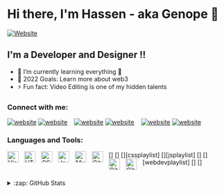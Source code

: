 # Hi there, I'm Hassen - aka Genope 👋 


[![Website](https://img.shields.io/website?label=hassenmabrouk.me&style=for-the-badge&url=https%3A%2F%2Fhassenmabrouk.me)](https://hassenmabrouk.me)

## I'm a Developer and Designer !!

- 🌱 I’m currently learning everything 🤣
- 🥅 2022 Goals: Learn more about web3
- ⚡ Fun fact: Video Editing is one of my hidden talents

### Connect with me:

[![website](./img/globe-light.svg)](hassenmabrouk.me#gh-light-mode-only)
[![website](./img/globe-dark.svg)](hassenmabrouk.me#gh-dark-mode-only)
&nbsp;&nbsp;
[![website](./img/linkedin-light.svg)](https://www.linkedin.com/in/hassen-mabrouk-9152771b6/#gh-light-mode-only)
[![website](./img/linkedin-dark.svg)](https://www.linkedin.com/in/hassen-mabrouk-9152771b6/#gh-dark-mode-only)
&nbsp;&nbsp;
[![website](./img/instagram-light.svg)](https://www.instagram.com/hassen__mabrouk/#gh-light-mode-only)
[![website](./img/instagram-dark.svg)](https://www.instagram.com/hassen__mabrouk/gh-dark-mode-only)

### Languages and Tools:

[<img align="left" alt="Visual Studio Code" width="26px" src="https://cdn.jsdelivr.net/gh/devicons/devicon/icons/vscode/vscode-original.svg" style="padding-right:10px;" />]
[<img align="left" alt="HTML5" width="26px" src="https://cdn.jsdelivr.net/gh/devicons/devicon/icons/html5/html5-original.svg" style="padding-right:10px;" />]
[<img align="left" alt="CSS3" width="26px" src="https://cdn.jsdelivr.net/gh/devicons/devicon/icons/css3/css3-original.svg" style="padding-right:10px;" />][cssplaylist]
[<img align="left" alt="JavaScript" width="26px" src="https://cdn.jsdelivr.net/gh/devicons/devicon/icons/javascript/javascript-original.svg" style="padding-right:10px;" />][jsplaylist]
[<img align="left" alt="MySQL" width="26px" src="https://cdn.jsdelivr.net/gh/devicons/devicon/icons/mysql/mysql-original.svg" style="padding-right:10px;" />]
[<img align="left" alt="Git" width="26px" src="https://cdn.jsdelivr.net/gh/devicons/devicon/icons/git/git-original.svg" style="padding-right:10px;" />][webdevplaylist]
[<img align="left" alt="GitHub" width="26px" src="https://user-images.githubusercontent.com/3369400/139447912-e0f43f33-6d9f-45f8-be46-2df5bbc91289.png" style="padding-right:10px;" />]
[<img align="left" alt="GitHub" width="26px" src="https://user-images.githubusercontent.com/3369400/139448065-39a229ba-4b06-434b-bc67-616e2ed80c8f.png" style="padding-right:10px;" />]
<br />
<br />

<details>
  <summary>:zap: GitHub Stats</summary>

  <img align="left" alt="Genope's GitHub Stats" src="https://github-readme-stats.vercel.app/api?username=gneope&show_icons=true&hide_border=false&title_color=ff652f&icon_color=FFE400&bg_color=09131B&text_color=ffffff&border_color=0c1a25" />

</details>

[website]: https://www.hassenmabrouk.me
[instagram]: https://www.instagram.com/hassen__mabrouk/
[linkedin]: https://www.linkedin.com/in/hassen-mabrouk-9152771b6/
